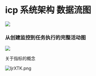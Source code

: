 
# icp 系统架构 数据流图

![](https://cdn.nlark.com/yuque/0/2019/jpeg/477900/1577357361955-d8d9c613-81de-46e7-bdfe-586eff09f426.jpeg?x-oss-process=image/resize,w_746)



### 从创建监控到任务执行的完整活动图
![](https://cdn.nlark.com/yuque/0/2019/png/477900/1577357880743-535bfeef-def2-4777-9a83-55a3917dbe10.png?x-oss-process=image/resize,w_746)






关于指标的概念

![ljrXTK.png](https://s2.ax1x.com/2020/01/16/ljrXTK.png)